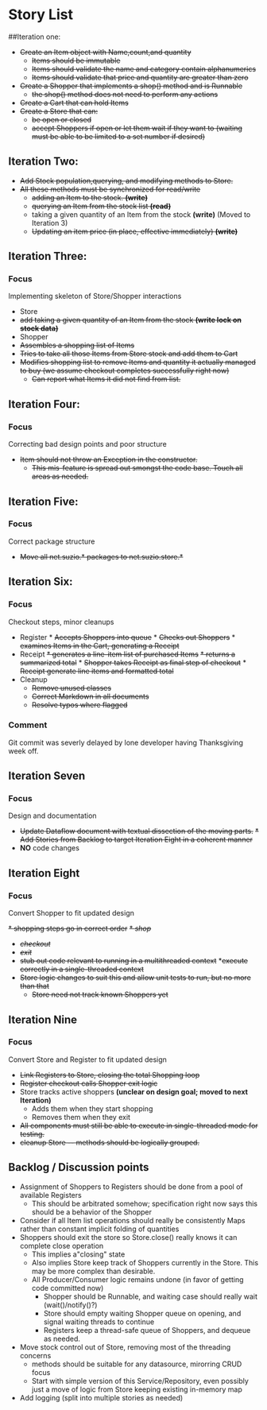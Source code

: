 # Story List
##Iteration one:

* ~~Create an Item object with Name,count,and quantity~~
   * ~~Items should be immutable~~
   * ~~Items should validate the name and category contain alphanumerics~~
   * ~~Items should validate that price and quantity are greater than zero~~
* ~~Create a Shopper that implements a shop() method and is Runnable~~
   * ~~the shop() method does not need to perform any actions~~
* ~~Create a Cart that can hold Items~~
* ~~Create a Store that can:~~
   * ~~be open or closed~~
   * ~~accept Shoppers if open or let them wait if they want to (waiting must be able to be limited to a set number if desired)~~
 
## Iteration Two:

* ~~Add Stock population,querying, and modifying methods to Store.~~
* ~~All these methods must be synchronized for read/write~~
    * ~~adding an Item to the stock. **(write)**~~
    * ~~querying an Item from the stock list **(read)**~~
    * taking a given quantity of an Item from the stock **(write)** (Moved to Iteration 3)
    * ~~Updating an item price (in place, effective immediately) **(write)**~~
   
## Iteration Three:
### Focus

Implementing skeleton of Store/Shopper interactions

* Store
 * ~~add taking a given quantity of an Item from the stock **(write lock on stock data)**~~
* Shopper
 * ~~Assembles a shopping list of Items~~
 * ~~Tries to take all those Items from Store stock and add them to Cart~~
 * ~~Modifies shopping list to remove Items and quantity it actually managed to buy (we assume checkout completes successfully right now)~~
   * ~~Can report what Items it did not find from list.~~
 
## Iteration Four:
### Focus

Correcting bad design points and poor structure

* ~~Item should not throw an Exception in the constructor.~~
   * ~~This mis-feature is spread out smongst the code base.  Touch all areas as needed.~~
  
   
## Iteration Five:
### Focus
 
 Correct package structure
 
 * ~~Move all net.suzio.* packages to net.suzio.store.*~~
 
## Iteration Six:
### Focus
Checkout steps, minor cleanups
 
* Register
      * ~~Accepts Shoppers into queue~~
      * ~~Checks out Shoppers~~
      * ~~examines Items in the Cart, generating a Receipt~~
* Receipt
      ~~* generates a line-item list of purchased Items~~
      ~~* returns a summarized total~~
      * ~~Shopper takes Receipt as final step of checkout~~
      * ~~Receipt generate line items and formatted total~~
* Cleanup
    * ~~Remove unused classes~~
    * ~~Correct Markdown in all documents~~
    * ~~Resolve typos where flagged~~

### Comment

Git commit was severly delayed by lone developer having Thanksgiving week off. 

## Iteration Seven
### Focus

Design and documentation

* ~~Update Dataflow document with textual dissection of the moving parts.~~
 ~~* Add Stories from Backlog to target Iteration Eight in a coherent manner~~
* __NO__ code changes

## Iteration Eight

### Focus

Convert Shopper to fit updated design

~~* shopping steps go in correct order~~
   ~~* _shop_~~
   * ~~_checkout_~~
   * ~~_exit_~~
* ~~stub out code relevant to running in a multithreaded context~~
*~~execute correctly in a single-threaded context~~
* ~~Store logic changes to suit this and allow unit tests to run, but no more than that~~
   * ~~Store need not track known Shoppers yet~~

## Iteration Nine

### Focus

Convert Store and Register to fit updated design

* ~~Link Registers to Store, closing the total Shopping loop~~
* ~~Register checkout calls Shopper exit logic~~
* Store tracks active shoppers __(unclear on design goal; moved to next Iteration)__
   * Adds them when they start shopping
   * Removes them when they exit
* ~~All components must still be able to execute in single-threaded mode for testing.~~
* ~~cleanup Store -- methods should be logically grouped.~~

 
## Backlog / Discussion points
 * Assignment of Shoppers to Registers should be done from a pool of available Registers
     * This should be arbitrated somehow; specification right now says this should  be a behavior of the Shopper
 * Consider if all Item list operations should really be consistently Maps rather than constant implicit folding of quantities 
 * Shoppers should exit the store so Store.close() really knows it can complete close operation
    * This implies a"closing" state
    * Also implies Store keep track of Shoppers currently in the Store. This may be more complex than desirable.
    * All Producer/Consumer logic remains undone (in favor of getting code committed now)
      * Shopper should be Runnable, and waiting case should really wait (wait()/notify()?) 
      * Store should empty waiting Shopper queue on opening, and signal waiting threads to continue
      * Registers keep a thread-safe queue of Shoppers, and dequeue as needed.
 * Move stock control out of Store, removing most of the threading concerns
     * methods should be suitable for any datasource, mirorring CRUD focus
     * Start with simple version of this Service/Repository, even possibly just a move of logic from Store keeping existing in-memory map
 * Add logging (split into multiple stories as needed)
  
  
